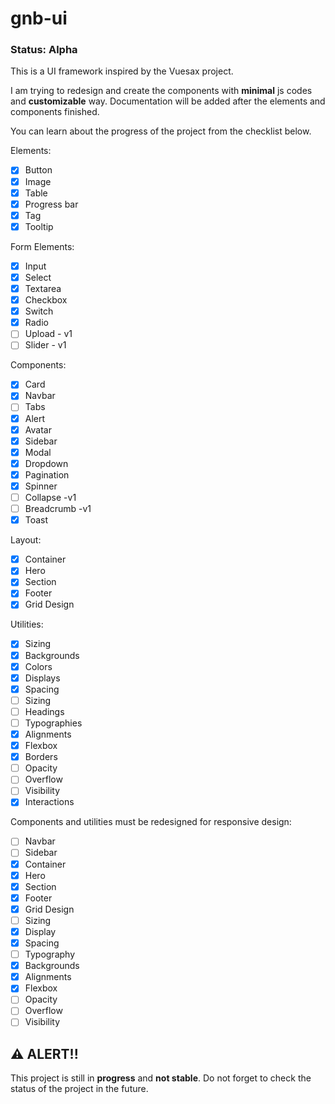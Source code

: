# gnb-ui

### Status: Alpha

This is a UI framework inspired by the Vuesax project.

I am trying to redesign and create the components with **minimal** js codes and **customizable** way. Documentation will be added after the elements and components finished.

You can learn about the progress of the project from the checklist below.

Elements:

- [x] Button
- [x] Image
- [x] Table
- [x] Progress bar
- [x] Tag
- [x] Tooltip

Form Elements:

- [x] Input
- [x] Select
- [x] Textarea
- [x] Checkbox
- [x] Switch
- [x] Radio
- [ ] Upload - v1
- [ ] Slider - v1

Components:

- [x] Card
- [x] Navbar
- [ ] Tabs
- [x] Alert
- [x] Avatar
- [x] Sidebar
- [x] Modal
- [x] Dropdown
- [x] Pagination
- [x] Spinner
- [ ] Collapse -v1
- [ ] Breadcrumb -v1
- [x] Toast

Layout:

- [x] Container
- [x] Hero
- [x] Section
- [x] Footer
- [x] Grid Design

Utilities:

- [x] Sizing
- [x] Backgrounds
- [x] Colors
- [x] Displays
- [x] Spacing
- [ ] Sizing
- [ ] Headings
- [ ] Typographies
- [x] Alignments
- [x] Flexbox
- [x] Borders
- [ ] Opacity
- [ ] Overflow
- [ ] Visibility
- [x] Interactions

Components and utilities must be redesigned for responsive design:

- [ ] Navbar
- [ ] Sidebar
- [x] Container
- [x] Hero
- [x] Section
- [x] Footer
- [x] Grid Design
- [ ] Sizing
- [x] Display
- [x] Spacing
- [ ] Typography
- [x] Backgrounds
- [x] Alignments
- [x] Flexbox
- [ ] Opacity
- [ ] Overflow
- [ ] Visibility

## ⚠️ ALERT!!

This project is still in **progress** and **not stable**. Do not forget to check the status of the project in the future.
